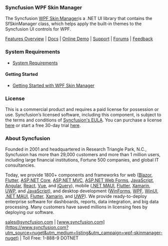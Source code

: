 ### Syncfusion WPF Skin Manager
The Syncfusion [WPF Skin Manager](https://www.syncfusion.com/wpf-controls/themestudio?utm_source=nuget&utm_medium=listing&utm_campaign=wpf-skinmanager-nuget)is a .NET UI library that contains the SfSkinManager class, which helps apply the built-in themes to the Syncfusion UI controls for WPF.

[Features Overview](https://www.syncfusion.com/wpf-controls/themestudio?utm_source=nuget&utm_medium=listing&utm_campaign=wpf-skinmanager-nuget) | [Docs](https://help.syncfusion.com/wpf/themes/skin-manager?utm_source=nuget&utm_medium=listing&utm_campaign=wpf-skinmanager-nuget) | [Online Demo](https://github.com/syncfusion/wpf-demos?utm_source=nuget&utm_medium=listing&utm_campaign=wpf-skinmanager-nuget) | [Support](https://support.syncfusion.com/create?utm_source=nuget&utm_medium=listing&utm_campaign=wpf-skinmanager-nuget) | [Forums](https://www.syncfusion.com/forums/wpf?utm_source=nuget&utm_medium=listing&utm_campaign=wpf-skinmanager-nuget) | [Feedback](https://www.syncfusion.com/feedback/wpf?utm_source=nuget&utm_medium=listing&utm_campaign=wpf-skinmanager-nuget)

### System Requirements

* [System Requirements](https://help.syncfusion.com/wpf/installation/system-requirements?utm_source=nuget&utm_medium=listing&utm_campaign=wpf-skinmanager-nuget)

#### Getting Started

* [Getting Started with WPF Skin Manager](https://help.syncfusion.com/wpf/themes/skin-manager?utm_source=nuget&utm_medium=listing&utm_campaign=wpf-skinmanager-nuget)

### License

This is a commercial product and requires a paid license for possession or use. Syncfusion’s licensed software, including this component, is subject to the terms and conditions of [Syncfusion's EULA](https://www.syncfusion.com/eula/es/?utm_source=nuget&utm_medium=listing&utm_campaign=wpf-skinmanager-nuget). You can purchase a license [here](https://www.syncfusion.com/sales/products?utm_source=nuget&utm_medium=listing&utm_campaign=wpf-skinmanager-nuget) or start a free 30-day trial [here](https://www.syncfusion.com/account/manage-trials/start-trials?utm_source=nuget&utm_medium=listing&utm_campaign=wpf-skinmanager-nuget).

### About Syncfusion

Founded in 2001 and headquartered in Research Triangle Park, N.C., Syncfusion has more than 29,000 customers and more than 1 million users, including large financial institutions, Fortune 500 companies, and global IT consultancies.
 
Today, we provide 1800+ components and frameworks for web ([Blazor](https://www.syncfusion.com/blazor-components?utm_source=nuget&utm_medium=listing&utm_campaign=wpf-skinmanager-nuget), [Flutter](https://www.syncfusion.com/flutter-widgets?utm_source=nuget&utm_medium=listing&utm_campaign=wpf-skinmanager-nuget), [ASP.NET Core](https://www.syncfusion.com/aspnet-core-ui-controls?utm_source=nuget&utm_medium=listing&utm_campaign=wpf-skinmanager-nuget), [ASP.NET MVC](https://www.syncfusion.com/aspnet-mvc-ui-controls?utm_source=nuget&utm_medium=listing&utm_campaign=wpf-skinmanager-nuget), [ASP.NET Web Forms](https://www.syncfusion.com/jquery/aspnet-webforms-ui-controls?utm_source=nuget&utm_medium=listing&utm_campaign=wpf-skinmanager-nuget), [JavaScript](https://www.syncfusion.com/javascript-ui-controls?utm_source=nuget&utm_medium=listing&utm_campaign=wpf-skinmanager-nuget), [Angular](https://www.syncfusion.com/angular-ui-components?utm_source=nuget&utm_medium=listing&utm_campaign=wpf-skinmanager-nuget), [React](https://www.syncfusion.com/react-ui-components?utm_source=nuget&utm_medium=listing&utm_campaign=wpf-skinmanager-nuget), [Vue](https://www.syncfusion.com/vue-ui-components?utm_source=nuget&utm_medium=listing&utm_campaign=wpf-skinmanager-nuget), and [jQuery](https://www.syncfusion.com/jquery-ui-widgets?utm_source=nuget&utm_medium=listing&utm_campaign=wpf-skinmanager-nuget)), mobile ([.NET MAUI](https://www.syncfusion.com/maui-controls?utm_source=nuget&utm_medium=listing&utm_campaign=wpf-skinmanager-nuget), [Flutter](https://www.syncfusion.com/flutter-widgets?utm_source=nuget&utm_medium=listing&utm_campaign=wpf-skinmanager-nuget), [Xamarin](https://www.syncfusion.com/xamarin-ui-controls?utm_source=nuget&utm_medium=listing&utm_campaign=wpf-skinmanager-nuget), [UWP](https://www.syncfusion.com/uwp-ui-controls?utm_source=nuget&utm_medium=listing&utm_campaign=wpf-skinmanager-nuget), and [JavaScript](https://www.syncfusion.com/javascript-ui-controls?utm_source=nuget&utm_medium=listing&utm_campaign=wpf-skinmanager-nuget)), and desktop development ([WinForms](https://www.syncfusion.com/winforms-ui-controls?utm_source=nuget&utm_medium=listing&utm_campaign=wpf-skinmanager-nuget), [WPF](https://www.syncfusion.com/wpf-controls?utm_source=nuget&utm_medium=listing&utm_campaign=wpf-skinmanager-nuget), [WinUI](https://www.syncfusion.com/winui-controls?utm_source=nuget&utm_medium=listing&utm_campaign=wpf-skinmanager-nuget), [.NET MAUI](https://www.syncfusion.com/maui-controls?utm_source=nuget&utm_medium=listing&utm_campaign=wpf-skinmanager-nuget), [Flutter](https://www.syncfusion.com/flutter-widgets?utm_source=nuget&utm_medium=listing&utm_campaign=wpf-skinmanager-nuget), [Xamarin](https://www.syncfusion.com/xamarin-ui-controls?utm_source=nuget&utm_medium=listing&utm_campaign=wpf-skinmanager-nuget), and [UWP](https://www.syncfusion.com/uwp-ui-controls?utm_source=nuget&utm_medium=listing&utm_campaign=wpf-skinmanager-nuget)). We provide ready-to-deploy enterprise software for dashboards, reports, data integration, and big data processing. Many customers have saved millions in licensing fees by deploying our software.

[sales@syncfusion.com](mailto:sales@syncfusion.com?Subject=Syncfusion%20WPF%20SkinManager%20-%20NuGet) | [www.syncfusion.com](https://www.syncfusion.com?utm_source=nuget&utm_medium=listing&utm_campaign=wpf-skinmanager-nuget) | Toll Free: 1-888-9 DOTNET


